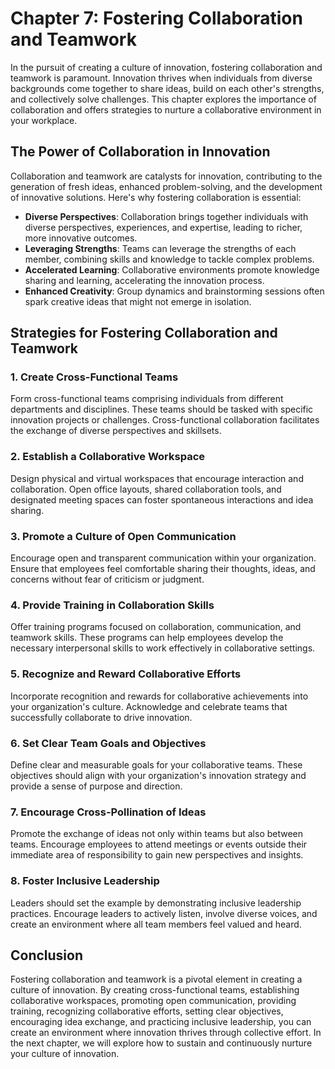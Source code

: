 Chapter 7: Fostering Collaboration and Teamwork
===============================================

In the pursuit of creating a culture of innovation, fostering collaboration and teamwork is paramount. Innovation thrives when individuals from diverse backgrounds come together to share ideas, build on each other's strengths, and collectively solve challenges. This chapter explores the importance of collaboration and offers strategies to nurture a collaborative environment in your workplace.

The Power of Collaboration in Innovation
----------------------------------------

Collaboration and teamwork are catalysts for innovation, contributing to the generation of fresh ideas, enhanced problem-solving, and the development of innovative solutions. Here's why fostering collaboration is essential:

* **Diverse Perspectives**: Collaboration brings together individuals with diverse perspectives, experiences, and expertise, leading to richer, more innovative outcomes.
* **Leveraging Strengths**: Teams can leverage the strengths of each member, combining skills and knowledge to tackle complex problems.
* **Accelerated Learning**: Collaborative environments promote knowledge sharing and learning, accelerating the innovation process.
* **Enhanced Creativity**: Group dynamics and brainstorming sessions often spark creative ideas that might not emerge in isolation.

Strategies for Fostering Collaboration and Teamwork
---------------------------------------------------

### 1. **Create Cross-Functional Teams**

Form cross-functional teams comprising individuals from different departments and disciplines. These teams should be tasked with specific innovation projects or challenges. Cross-functional collaboration facilitates the exchange of diverse perspectives and skillsets.

### 2. **Establish a Collaborative Workspace**

Design physical and virtual workspaces that encourage interaction and collaboration. Open office layouts, shared collaboration tools, and designated meeting spaces can foster spontaneous interactions and idea sharing.

### 3. **Promote a Culture of Open Communication**

Encourage open and transparent communication within your organization. Ensure that employees feel comfortable sharing their thoughts, ideas, and concerns without fear of criticism or judgment.

### 4. **Provide Training in Collaboration Skills**

Offer training programs focused on collaboration, communication, and teamwork skills. These programs can help employees develop the necessary interpersonal skills to work effectively in collaborative settings.

### 5. **Recognize and Reward Collaborative Efforts**

Incorporate recognition and rewards for collaborative achievements into your organization's culture. Acknowledge and celebrate teams that successfully collaborate to drive innovation.

### 6. **Set Clear Team Goals and Objectives**

Define clear and measurable goals for your collaborative teams. These objectives should align with your organization's innovation strategy and provide a sense of purpose and direction.

### 7. **Encourage Cross-Pollination of Ideas**

Promote the exchange of ideas not only within teams but also between teams. Encourage employees to attend meetings or events outside their immediate area of responsibility to gain new perspectives and insights.

### 8. **Foster Inclusive Leadership**

Leaders should set the example by demonstrating inclusive leadership practices. Encourage leaders to actively listen, involve diverse voices, and create an environment where all team members feel valued and heard.

Conclusion
----------

Fostering collaboration and teamwork is a pivotal element in creating a culture of innovation. By creating cross-functional teams, establishing collaborative workspaces, promoting open communication, providing training, recognizing collaborative efforts, setting clear objectives, encouraging idea exchange, and practicing inclusive leadership, you can create an environment where innovation thrives through collective effort. In the next chapter, we will explore how to sustain and continuously nurture your culture of innovation.
